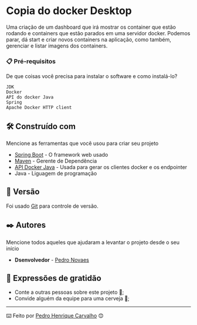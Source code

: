 # Copia do docker Desktop 

Uma criação de um dashboard que irá mostrar os container que estão rodando e containers que estão parados em uma servidor docker. Podemos parar, dá start e criar novos containers na aplicação, como também, gerenciar e listar imagens dos containers.

### 📋 Pré-requisitos

De que coisas você precisa para instalar o software e como instalá-lo?

```
JDK
Docker
API do docker Java
Spring
Apache Docker HTTP client
```

## 🛠️ Construído com

Mencione as ferramentas que você usou para criar seu projeto

* [Spring Boot](https://spring.io/) - O framework web usado
* [Maven](https://maven.apache.org/) - Gerente de Dependência
* [API Docker Java](https://github.com/docker-java/docker-java) - Usada para gerar os clientes docker e os endpointer
* Java - Liguagem de programação 

## 📌 Versão

Foi usado [Git](https://git-scm.com/docs/git/pt_BR) para controle de versão.

## ✒️ Autores

Mencione todos aqueles que ajudaram a levantar o projeto desde o seu início

* **Dsenvolvedor** - [Pedro Novaes](https://www.linkedin.com/in/pedrocnovaes/)

## 🎁 Expressões de gratidão

* Conte a outras pessoas sobre este projeto 📢;
* Convide alguém da equipe para uma cerveja 🍺;



---
⌨️ Feito por [Pedro Henrique Carvalho](https://www.linkedin.com/in/pedrocnovaes/) 😊
